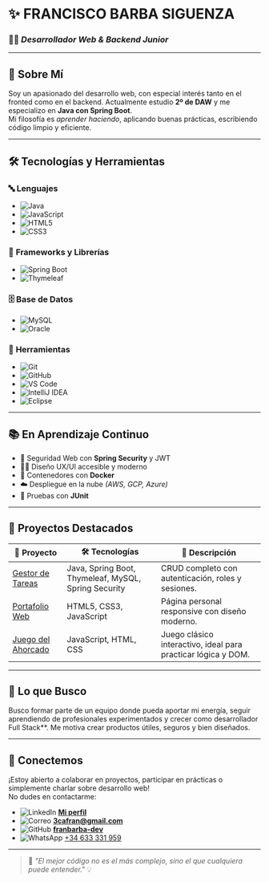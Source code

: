 # ✨ **FRANCISCO BARBA SIGUENZA**  
### 👨‍💻 *Desarrollador Web & Backend Junior*

---

## 🚀 **Sobre Mí**

Soy un apasionado del desarrollo web, con especial interés tanto en el fronted como en el backend. 
Actualmente estudio **2º de DAW** y me especializo en **Java con Spring Boot**.  
Mi filosofía es *aprender haciendo*, aplicando buenas prácticas, escribiendo código limpio y eficiente.

---

## 🛠️ **Tecnologías y Herramientas**

### 🔤 **Lenguajes**
- ![Java](https://img.shields.io/badge/-Java-ED8B00?style=flat&logo=java&logoColor=white)
- ![JavaScript](https://img.shields.io/badge/-JavaScript-F7DF1E?style=flat&logo=javascript&logoColor=black)
- ![HTML5](https://img.shields.io/badge/-HTML5-E34F26?style=flat&logo=html5&logoColor=white)
- ![CSS3](https://img.shields.io/badge/-CSS3-1572B6?style=flat&logo=css3&logoColor=white)

### 🧱 **Frameworks y Librerías**
- ![Spring Boot](https://img.shields.io/badge/-Spring_Boot-6DB33F?style=flat&logo=spring&logoColor=white)
- ![Thymeleaf](https://img.shields.io/badge/-Thymeleaf-005F0F?style=flat&logo=thymeleaf&logoColor=white)

### 🗄️ **Base de Datos**
- ![MySQL](https://img.shields.io/badge/-MySQL-4479A1?style=flat&logo=mysql&logoColor=white)
- ![Oracle](https://img.shields.io/badge/-Oracle_SQL-F80000?style=flat&logo=oracle&logoColor=white)


### 🧰 **Herramientas**
- ![Git](https://img.shields.io/badge/-Git-F05032?style=flat&logo=git&logoColor=white)
- ![GitHub](https://img.shields.io/badge/-GitHub-181717?style=flat&logo=github&logoColor=white)
- ![VS Code](https://img.shields.io/badge/-VS_Code-007ACC?style=flat&logo=visual-studio-code&logoColor=white)
- ![IntelliJ IDEA](https://img.shields.io/badge/-IntelliJ_IDEA-000000?style=flat&logo=intellij-idea&logoColor=white)
- ![Eclipse](https://img.shields.io/badge/-Eclipse-2C2255?style=flat&logo=eclipse&logoColor=white)


---

## 📚 **En Aprendizaje Continuo**

- 🔐 Seguridad Web con **Spring Security** y JWT  
- 🧑‍🎨 Diseño UX/UI accesible y moderno  
- 🐳 Contenedores con **Docker**  
- ☁️ Despliegue en la nube *(AWS, GCP, Azure)*  
- 🧪 Pruebas con **JUnit**

---

## 💼 **Proyectos Destacados**

| 📁 Proyecto                                                    | 🛠️ Tecnologías                                               | 📝 Descripción                                                         |
|---------------------------------------------------------------|---------------------------------------------------------------|------------------------------------------------------------------------|
| [Gestor de Tareas](https://github.com/tu-usuario/gestor-tareas)   | Java, Spring Boot, Thymeleaf, MySQL, Spring Security           | CRUD completo con autenticación, roles y sesiones.                    |
| [Portafolio Web](https://github.com/tu-usuario/portfolio)         | HTML5, CSS3, JavaScript                                        | Página personal responsive con diseño moderno.                        |
| [Juego del Ahorcado](https://github.com/tu-usuario/ahorcado-js)  | JavaScript, HTML, CSS                                          | Juego clásico interactivo, ideal para practicar lógica y DOM.         |

---

## 🎯 Lo que Busco

Busco formar parte de un equipo donde pueda aportar mi energía, seguir aprendiendo de profesionales experimentados y crecer como desarrollador Full Stack**. Me motiva crear productos útiles, seguros y bien diseñados.

---


## 🤝 **Conectemos**

¡Estoy abierto a colaborar en proyectos, participar en prácticas o simplemente charlar sobre desarrollo web!  
No dudes en contactarme:

- ![LinkedIn](https://img.shields.io/badge/-LinkedIn-0A66C2?style=flat&logo=linkedin&logoColor=white) [**Mi perfil**](https://www.linkedin.com/in/tu-perfil-linkedin)  
- ![Correo](https://img.shields.io/badge/-Email-D14836?style=flat&logo=gmail&logoColor=white) **3cafran@gmail.com**  
- ![GitHub](https://img.shields.io/badge/-GitHub-181717?style=flat&logo=github&logoColor=white) [**franbarba-dev**](https://github.com/franbarba-dev)  
- ![WhatsApp](https://img.shields.io/badge/-WhatsApp-25D366?style=flat&logo=whatsapp&logoColor=white) [+34 633 331 959](https://wa.me/34633331959)

---

> 🧠 *"El mejor código no es el más complejo, sino el que cualquiera puede entender."* 💡


